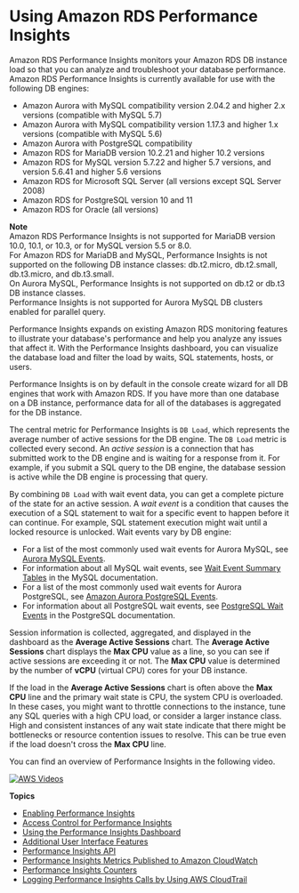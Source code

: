 # Using Amazon RDS Performance Insights<a name="USER_PerfInsights"></a>

Amazon RDS Performance Insights monitors your Amazon RDS DB instance load so that you can analyze and troubleshoot your database performance\. Amazon RDS Performance Insights is currently available for use with the following DB engines:
+ Amazon Aurora with MySQL compatibility version 2\.04\.2 and higher 2\.x versions \(compatible with MySQL 5\.7\)
+ Amazon Aurora with MySQL compatibility version 1\.17\.3 and higher 1\.x versions \(compatible with MySQL 5\.6\)
+ Amazon Aurora with PostgreSQL compatibility
+ Amazon RDS for MariaDB version 10\.2\.21 and higher 10\.2 versions
+ Amazon RDS for MySQL version 5\.7\.22 and higher 5\.7 versions, and version 5\.6\.41 and higher 5\.6 versions
+ Amazon RDS for Microsoft SQL Server \(all versions except SQL Server 2008\)
+ Amazon RDS for PostgreSQL version 10 and 11
+ Amazon RDS for Oracle \(all versions\)

**Note**  
Amazon RDS Performance Insights is not supported for MariaDB version 10\.0, 10\.1, or 10\.3, or for MySQL version 5\.5 or 8\.0\.  
For Amazon RDS for MariaDB and MySQL, Performance Insights is not supported on the following DB instance classes: db\.t2\.micro, db\.t2\.small, db\.t3\.micro, and db\.t3\.small\.  
On Aurora MySQL, Performance Insights is not supported on db\.t2 or db\.t3 DB instance classes\.  
Performance Insights is not supported for Aurora MySQL DB clusters enabled for parallel query\.

Performance Insights expands on existing Amazon RDS monitoring features to illustrate your database's performance and help you analyze any issues that affect it\. With the Performance Insights dashboard, you can visualize the database load and filter the load by waits, SQL statements, hosts, or users\.

Performance Insights is on by default in the console create wizard for all DB engines that work with Amazon RDS\. If you have more than one database on a DB instance, performance data for all of the databases is aggregated for the DB instance\. 

The central metric for Performance Insights is `DB Load`, which represents the average number of active sessions for the DB engine\. The `DB Load` metric is collected every second\. An *active session* is a connection that has submitted work to the DB engine and is waiting for a response from it\. For example, if you submit a SQL query to the DB engine, the database session is active while the DB engine is processing that query\. 

By combining `DB Load` with wait event data, you can get a complete picture of the state for an active session\. A *wait event* is a condition that causes the execution of a SQL statement to wait for a specific event to happen before it can continue\. For example, SQL statement execution might wait until a locked resource is unlocked\. Wait events vary by DB engine: 
+ For a list of the most commonly used wait events for Aurora MySQL, see [Aurora MySQL Events](AuroraMySQL.Reference.md#AuroraMySQL.Reference.Waitevents)\.
+ For information about all MySQL wait events, see [Wait Event Summary Tables](https://dev.mysql.com/doc/refman/5.7/en/wait-summary-tables.html) in the MySQL documentation\.
+ For a list of the most commonly used wait events for Aurora PostgreSQL, see [Amazon Aurora PostgreSQL Events](AuroraPostgreSQL.Reference.md#AuroraPostgreSQL.Reference.Waitevents)\.
+ For information about all PostgreSQL wait events, see [PostgreSQL Wait Events](https://www.postgresql.org/docs/10/static/monitoring-stats.html#WAIT-EVENT-TABLE) in the PostgreSQL documentation\.

Session information is collected, aggregated, and displayed in the dashboard as the **Average Active Sessions** chart\. The **Average Active Sessions** chart displays the **Max CPU** value as a line, so you can see if active sessions are exceeding it or not\. The **Max CPU** value is determined by the number of **vCPU** \(virtual CPU\) cores for your DB instance\. 

If the load in the **Average Active Sessions** chart is often above the **Max CPU** line and the primary wait state is CPU, the system CPU is overloaded\. In these cases, you might want to throttle connections to the instance, tune any SQL queries with a high CPU load, or consider a larger instance class\. High and consistent instances of any wait state indicate that there might be bottlenecks or resource contention issues to resolve\. This can be true even if the load doesn't cross the **Max CPU** line\.

You can find an overview of Performance Insights in the following video\.

[![AWS Videos](http://img.youtube.com/vi/yOeWcPBT458/0.jpg)](http://www.youtube.com/watch?v=yOeWcPBT458)

**Topics**
+ [Enabling Performance Insights](USER_PerfInsights.Enabling.md)
+ [Access Control for Performance Insights](USER_PerfInsights.access-control.md)
+ [Using the Performance Insights Dashboard](USER_PerfInsights.UsingDashboard.md)
+ [Additional User Interface Features](USER_PerfInsights.UIcontrols.md)
+ [Performance Insights API](USER_PerfInsights.API.md)
+ [Performance Insights Metrics Published to Amazon CloudWatch](USER_PerfInsights.Cloudwatch.md)
+ [Performance Insights Counters](USER_PerfInsights_Counters.md)
+ [Logging Performance Insights Calls by Using AWS CloudTrail](USER_PerfInsights.CloudTrail.md)